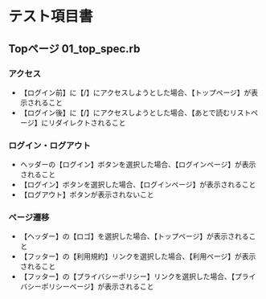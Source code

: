 # テスト項目書

## Topページ 01_top_spec.rb

### アクセス
- 【ログイン前】に【/】にアクセスしようとした場合、【トップページ】が表示されること
- 【ログイン後】に【/】にアクセスしようとした場合、【あとで読むリストページ】にリダイレクトされること

### ログイン・ログアウト
- ヘッダーの【ログイン】ボタンを選択した場合、【ログインページ】が表示されること
- 【ログイン】ボタンを選択した場合、【ログインページ】が表示されること
- 【ログアウト】ボタンが表示されないこと

### ページ遷移
- 【ヘッダー】の【ロゴ】を選択した場合、【トップページ】が表示されること
- 【フッター】の【利用規約】リンクを選択した場合、【利用ページ】が表示されること
- 【フッター】の【プライバシーポリシー】リンクを選択した場合、【プライバシーポリシーページ】が表示されること